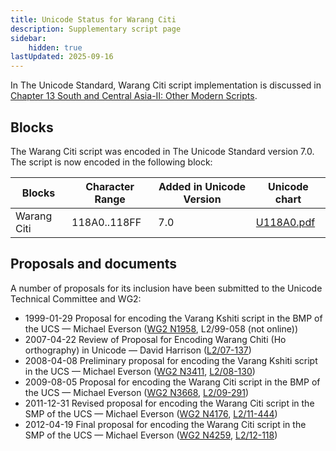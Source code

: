 ```yaml
---
title: Unicode Status for Warang Citi
description: Supplementary script page
sidebar:
    hidden: true
lastUpdated: 2025-09-16
---
```


In The Unicode Standard, Warang Citi script implementation is discussed in [Chapter 13 South and Central Asia-II: Other Modern Scripts](http://www.unicode.org/versions/latest/ch13.pdf).

## Blocks

The Warang Citi script was encoded in The Unicode Standard version 7.0. The script is now encoded in the following block:

| Blocks | Character Range | Added in Unicode Version | Unicode chart |
| ------ | --------------- | ------------------------ | ------------- |
| Warang Citi | 118A0..118FF | 7.0 | [U118A0.pdf](http://www.unicode.org/charts/PDF/U118A0.pdf) |

## Proposals and documents

A number of proposals for its inclusion have been submitted to the Unicode Technical Committee and WG2:
- 1999-01-29 Proposal for encoding the Varang Kshiti script in the BMP of the UCS — Michael Everson ([WG2 N1958](https://www.unicode.org/wg2/docs/n1958.pdf), L2/99-058 (not online))
- 2007-04-22 Review of Proposal for Encoding Warang Chiti (Ho orthography) in Unicode — David Harrison ([L2/07-137](http://www.unicode.org/cgi-bin/GetMatchingDocs.pl?L2/07-137))
- 2008-04-08 Preliminary proposal for encoding the Varang Kshiti script in the UCS — Michael Everson ([WG2 N3411](https://www.unicode.org/wg2/docs/n3411.pdf), [L2/08-130](http://www.unicode.org/cgi-bin/GetMatchingDocs.pl?L2/08-130))
- 2009-08-05 Proposal for encoding the Warang Citi script in the BMP of the UCS — Michael Everson ([WG2 N3668](https://www.unicode.org/wg2/docs/n3668.pdf), [L2/09-291](http://www.unicode.org/cgi-bin/GetMatchingDocs.pl?L2/09-291))
- 2011-12-31 Revised proposal for encoding the Warang Citi script in the SMP of the UCS — Michael Everson ([WG2 N4176](https://www.unicode.org/wg2/docs/n4176.pdf), [L2/11-444](http://www.unicode.org/cgi-bin/GetMatchingDocs.pl?L2/11-444))
- 2012-04-19 Final proposal for encoding the Warang Citi script in the SMP of the UCS — Michael Everson ([WG2 N4259](https://www.unicode.org/wg2/docs/n4259.pdf), [L2/12-118](http://www.unicode.org/cgi-bin/GetMatchingDocs.pl?L2/12-118))
